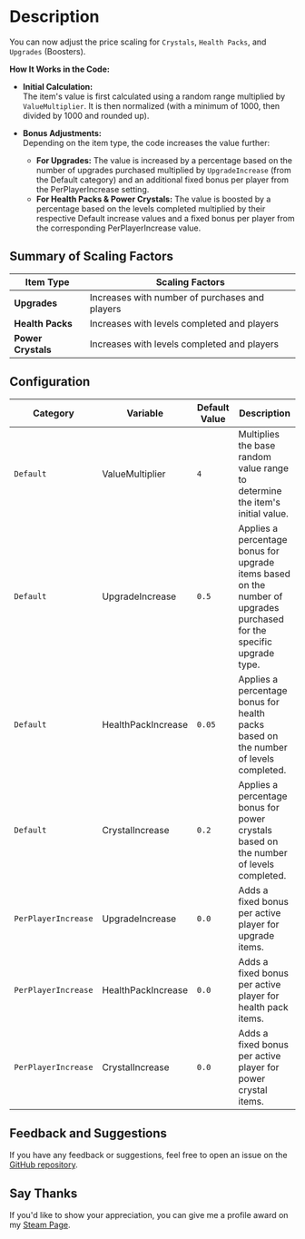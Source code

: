 # Description
You can now adjust the price scaling for `Crystals`, `Health Packs`, and `Upgrades` (Boosters).

**How It Works in the Code:**
- **Initial Calculation:**  
    The item's value is first calculated using a random range multiplied by `ValueMultiplier`. It is then normalized (with a minimum of 1000, then divided by 1000 and rounded up).

- **Bonus Adjustments:**  
    Depending on the item type, the code increases the value further:  
    - **For Upgrades:** The value is increased by a percentage based on the number of upgrades purchased multiplied by `UpgradeIncrease` (from the Default category) and an additional fixed bonus per player from the PerPlayerIncrease setting.  
    - **For Health Packs & Power Crystals:** The value is boosted by a percentage based on the levels completed multiplied by their respective Default increase values and a fixed bonus per player from the corresponding PerPlayerIncrease value.

## **Summary of Scaling Factors**

| Item Type          | Scaling Factors                                |
| ------------------ | ---------------------------------------------- |
| **Upgrades**       | Increases with number of purchases and players |
| **Health Packs**   | Increases with levels completed and players    |
| **Power Crystals** | Increases with levels completed and players    |


## Configuration
| Category            | Variable              | Default Value | Description                                                                                                            |
| ------------------- | --------------------- | ------------- | ---------------------------------------------------------------------------------------------------------------------- |
| `Default`           | ValueMultiplier       | `4`           | Multiplies the base random value range to determine the item's initial value.                                          |
| `Default`           | UpgradeIncrease       | `0.5`         | Applies a percentage bonus for upgrade items based on the number of upgrades purchased for the specific upgrade type.  |
| `Default`           | HealthPackIncrease    | `0.05`        | Applies a percentage bonus for health packs based on the number of levels completed.                                   |
| `Default`           | CrystalIncrease       | `0.2`         | Applies a percentage bonus for power crystals based on the number of levels completed.                                 |
| `PerPlayerIncrease` | UpgradeIncrease       | `0.0`         | Adds a fixed bonus per active player for upgrade items.                                                                |
| `PerPlayerIncrease` | HealthPackIncrease    | `0.0`         | Adds a fixed bonus per active player for health pack items.                                                            |
| `PerPlayerIncrease` | CrystalIncrease       | `0.0`         | Adds a fixed bonus per active player for power crystal items.                                                          |


## Feedback and Suggestions
If you have any feedback or suggestions, feel free to open an issue on the [GitHub repository](https://github.com/EvilCheetah/repo.mods).

## Say Thanks
If you'd like to show your appreciation, you can give me a profile award on my [Steam Page](https://steamcommunity.com/id/EvilCheetah/).
